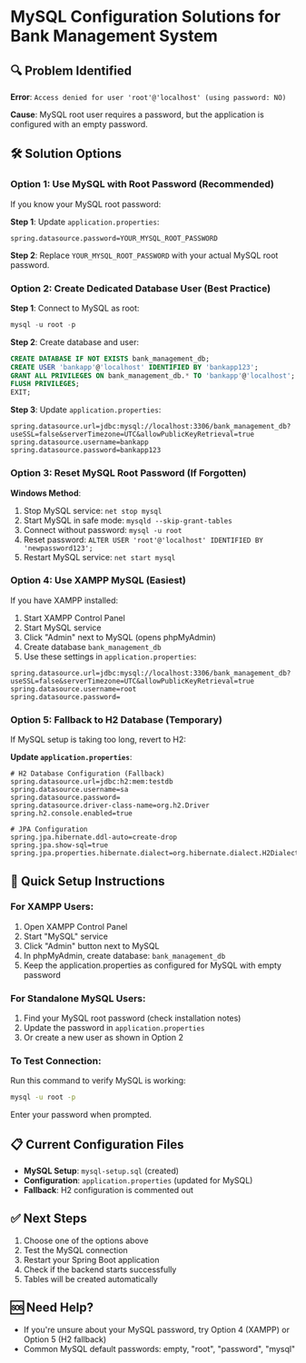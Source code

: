 # MySQL Configuration Solutions for Bank Management System

## 🔍 Problem Identified
**Error**: `Access denied for user 'root'@'localhost' (using password: NO)`

**Cause**: MySQL root user requires a password, but the application is configured with an empty password.

## 🛠️ Solution Options

### Option 1: Use MySQL with Root Password (Recommended)
If you know your MySQL root password:

**Step 1**: Update `application.properties`:
```properties
spring.datasource.password=YOUR_MYSQL_ROOT_PASSWORD
```

**Step 2**: Replace `YOUR_MYSQL_ROOT_PASSWORD` with your actual MySQL root password.

### Option 2: Create Dedicated Database User (Best Practice)
**Step 1**: Connect to MySQL as root:
```sql
mysql -u root -p
```

**Step 2**: Create database and user:
```sql
CREATE DATABASE IF NOT EXISTS bank_management_db;
CREATE USER 'bankapp'@'localhost' IDENTIFIED BY 'bankapp123';
GRANT ALL PRIVILEGES ON bank_management_db.* TO 'bankapp'@'localhost';
FLUSH PRIVILEGES;
EXIT;
```

**Step 3**: Update `application.properties`:
```properties
spring.datasource.url=jdbc:mysql://localhost:3306/bank_management_db?useSSL=false&serverTimezone=UTC&allowPublicKeyRetrieval=true
spring.datasource.username=bankapp
spring.datasource.password=bankapp123
```

### Option 3: Reset MySQL Root Password (If Forgotten)
**Windows Method**:
1. Stop MySQL service: `net stop mysql`
2. Start MySQL in safe mode: `mysqld --skip-grant-tables`
3. Connect without password: `mysql -u root`
4. Reset password: `ALTER USER 'root'@'localhost' IDENTIFIED BY 'newpassword123';`
5. Restart MySQL service: `net start mysql`

### Option 4: Use XAMPP MySQL (Easiest)
If you have XAMPP installed:
1. Start XAMPP Control Panel
2. Start MySQL service
3. Click "Admin" next to MySQL (opens phpMyAdmin)
4. Create database `bank_management_db`
5. Use these settings in `application.properties`:
```properties
spring.datasource.url=jdbc:mysql://localhost:3306/bank_management_db?useSSL=false&serverTimezone=UTC&allowPublicKeyRetrieval=true
spring.datasource.username=root
spring.datasource.password=
```

### Option 5: Fallback to H2 Database (Temporary)
If MySQL setup is taking too long, revert to H2:

**Update `application.properties`**:
```properties
# H2 Database Configuration (Fallback)
spring.datasource.url=jdbc:h2:mem:testdb
spring.datasource.username=sa
spring.datasource.password=
spring.datasource.driver-class-name=org.h2.Driver
spring.h2.console.enabled=true

# JPA Configuration
spring.jpa.hibernate.ddl-auto=create-drop
spring.jpa.show-sql=true
spring.jpa.properties.hibernate.dialect=org.hibernate.dialect.H2Dialect
```

## 🚀 Quick Setup Instructions

### For XAMPP Users:
1. Open XAMPP Control Panel
2. Start "MySQL" service
3. Click "Admin" button next to MySQL
4. In phpMyAdmin, create database: `bank_management_db`
5. Keep the application.properties as configured for MySQL with empty password

### For Standalone MySQL Users:
1. Find your MySQL root password (check installation notes)
2. Update the password in `application.properties`
3. Or create a new user as shown in Option 2

### To Test Connection:
Run this command to verify MySQL is working:
```bash
mysql -u root -p
```
Enter your password when prompted.

## 📋 Current Configuration Files

- **MySQL Setup**: `mysql-setup.sql` (created)
- **Configuration**: `application.properties` (updated for MySQL)  
- **Fallback**: H2 configuration is commented out

## ✅ Next Steps
1. Choose one of the options above
2. Test the MySQL connection
3. Restart your Spring Boot application
4. Check if the backend starts successfully
5. Tables will be created automatically

## 🆘 Need Help?
- If you're unsure about your MySQL password, try Option 4 (XAMPP) or Option 5 (H2 fallback)
- Common MySQL default passwords: empty, "root", "password", "mysql"
